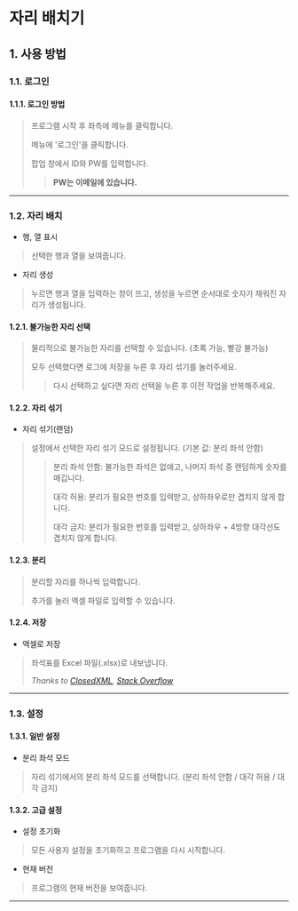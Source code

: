 # 자리 배치기
## 1. 사용 방법  
### 1.1. 로그인
#### 1.1.1. 로그인 방법
> 프로그램 시작 후 좌측에 메뉴를 클릭합니다.
> 
> 메뉴에 '로그인'을 클릭합니다.
> 
> 팝업 창에서 ID와 PW를 입력합니다.
>> **PW는 이메일에 있습니다.**

---  
### 1.2. 자리 배치
* 행, 열 표시  
> 선택한 행과 열을 보여줍니다.  
  
* 자리 생성
> 누르면 행과 열을 입력하는 창이 뜨고, 생성을 누르면 순서대로 숫자가 채워진 자리가 생성됩니다.

#### 1.2.1. 불가능한 자리 선택
> 물리적으로 불가능한 자리를 선택할 수 있습니다. (초록 가능, 빨강 불가능)
> 
> 모두 선택했다면 로그에 저장을 누른 후 자리 섞기를 눌러주세요.
> 
>> 다시 선택하고 싶다면 자리 선택을 누른 후 이전 작업을 반복해주세요.

#### 1.2.2. 자리 섞기
* 자리 섞기(랜덤)
> 설정에서 선택한 자리 섞기 모드로 설정됩니다. (기본 값: 분리 좌석 안함)
>
>> 분리 좌석 안함: 불가능한 좌석은 없애고, 나머지 좌석 중 랜덤하게 숫자를 매깁니다.
>>
>> 대각 허용: 분리가 필요한 번호를 입력받고, 상하좌우로만 겹치지 않게 합니다.
>>
>> 대각 금지: 분리가 필요한 번호를 입력받고, 상하좌우 + 4방향 대각선도 겹치지 않게 합니다.

#### 1.2.3. 분리
> 분리할 자리를 하나씩 입력합니다.
>
> 추가를 눌러 엑셀 파일로 입력할 수 있습니다.

#### 1.2.4. 저장
* 액셀로 저장
> 좌석표를 Excel 파일(.xlsx)로 내보냅니다.  
> 
>  *Thanks to [ClosedXML](https://github.com/ClosedXML/ClosedXML), [Stack Overflow](https://stackoverflow.com/)*  
---  
### 1.3. 설정  
#### 1.3.1. 일반 설정
* 분리 좌석 모드
> 자리 섞기에서의 분리 좌석 모드를 선택합니다. (분리 좌석 안함 / 대각 허용 / 대각 금지)

#### 1.3.2. 고급 설정
* 설정 초기화  
> 모든 사용자 설정을 초기화하고 프로그램을 다시 시작합니다.  
  
* 현재 버전  
> 프로그램의 현재 버전을 보여줍니다.  
  
---
